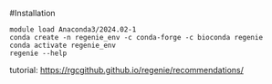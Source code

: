 #Installation
```
module load Anaconda3/2024.02-1
conda create -n regenie_env -c conda-forge -c bioconda regenie
conda activate regenie_env
regenie --help
```

tutorial: https://rgcgithub.github.io/regenie/recommendations/
